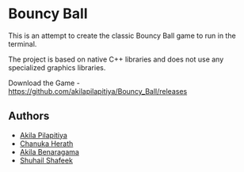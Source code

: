 
# Bouncy Ball

This is an attempt to create the classic Bouncy Ball game to run in the terminal. 

The project is based on native C++ libraries and does not use any specialized graphics libraries.

Download the Game - https://github.com/akilapilapitiya/Bouncy_Ball/releases

## Authors

- [Akila Pilapitiya](https://github.com/akilapilapitiya)
- [Chanuka Herath](https://github.com/herathhmmc)
- [Akila Benaragama](https://github.com/Benaragama-003)
- [Shuhail Shafeek](https://github.com/Shuhail-hub)


